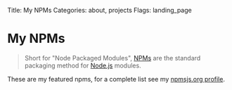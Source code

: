 Title: My NPMs
Categories: about, projects
Flags: landing_page

# My NPMs

> Short for "Node Packaged Modules", [NPMs](http://npmjs.org) are the standard packaging method for [Node.js](/nodejs) modules.

These are my featured npms, for a complete list see my [npmsjs.org profile](https://npmjs.org/~jmervine).
